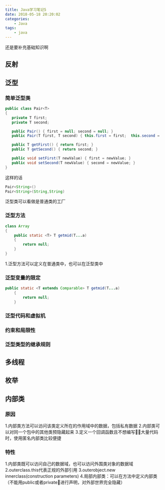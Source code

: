 ```yaml
---
title: Java学习笔记5
date: 2018-05-18 20:20:02
categories: 
    - Java
tags:
    - java
---
```

还是要补充基础知识啊

## 反射

## 泛型
### 简单泛型类
```java
public class Pair<T> 
{
   private T first;
   private T second;

   public Pair() { first = null; second = null; }
   public Pair(T first, T second) { this.first = first;  this.second = second; }

   public T getFirst() { return first; }
   public T getSecond() { return second; }

   public void setFirst(T newValue) { first = newValue; }
   public void setSecond(T newValue) { second = newValue; }
}
```
这样的话
```java
Pair<String>()
Pair<String>(String,String)
```
泛型类可以看做是普通类的工厂

### 泛型方法
```java
class Array
{
    public static <T> T getmid(T...a)
    {
        return null;
    }
}
```
1.泛型方法可以定义在普通类中，也可以在泛型类中
### 泛型变量的限定
```java
public static <T extends Comparable> T getmid(T...a)
    {
        return null;
    }
```
### 泛型代码和虚拟机

### 约束和局限性

### 泛型类型的继承规则

## 多线程

## 枚举

## 内部类
### 原因
1.内部类方法可以访问该类定义所在的作用域中的数据，包括私有数据
2.内部类可以对同一个包中的其他类预隐藏起来
3.定义一个回调函数且不想编写大量代码时，使用匿名内部类比较便捷

### 特性
1.内部类既可以访问自己的数据域，也可以访问外围类对象的数据域
2.outerclass.this代表正规的外部引用
3.outerobject.new innerclass(construction parameters)
4.局部内部类：可以在方法中定义内部类（不能用public或者private进行声明，对外部世界完全隐藏）
